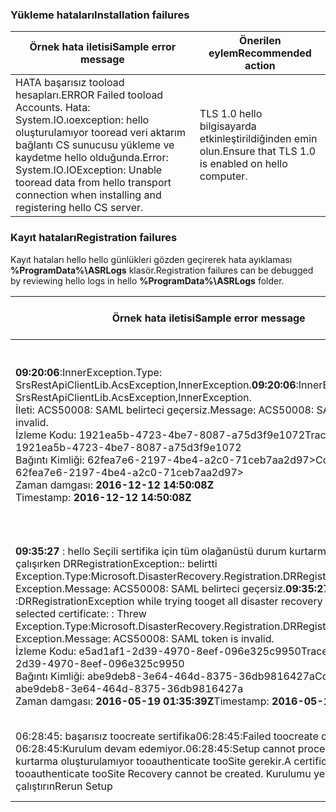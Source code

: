 
### <a name="installation-failures"></a><span data-ttu-id="1b857-101">Yükleme hataları</span><span class="sxs-lookup"><span data-stu-id="1b857-101">Installation failures</span></span>
| <span data-ttu-id="1b857-102">**Örnek hata iletisi**</span><span class="sxs-lookup"><span data-stu-id="1b857-102">**Sample error message**</span></span> | <span data-ttu-id="1b857-103">**Önerilen eylem**</span><span class="sxs-lookup"><span data-stu-id="1b857-103">**Recommended action**</span></span> |
|--------------------------|------------------------|
|<span data-ttu-id="1b857-104">HATA başarısız tooload hesapları.</span><span class="sxs-lookup"><span data-stu-id="1b857-104">ERROR   Failed tooload Accounts.</span></span> <span data-ttu-id="1b857-105">Hata: System.IO.ıoexception: hello oluşturulamıyor tooread veri aktarım bağlantı CS sunucusu yükleme ve kaydetme hello olduğunda.</span><span class="sxs-lookup"><span data-stu-id="1b857-105">Error: System.IO.IOException: Unable tooread data from hello transport connection when installing and registering hello CS server.</span></span>| <span data-ttu-id="1b857-106">TLS 1.0 hello bilgisayarda etkinleştirildiğinden emin olun.</span><span class="sxs-lookup"><span data-stu-id="1b857-106">Ensure that TLS 1.0 is enabled on hello computer.</span></span> |

### <a name="registration-failures"></a><span data-ttu-id="1b857-107">Kayıt hataları</span><span class="sxs-lookup"><span data-stu-id="1b857-107">Registration failures</span></span>
<span data-ttu-id="1b857-108">Kayıt hataları hello hello günlükleri gözden geçirerek hata ayıklaması **%ProgramData%\ASRLogs** klasör.</span><span class="sxs-lookup"><span data-stu-id="1b857-108">Registration failures can be debugged by reviewing hello logs in hello **%ProgramData%\ASRLogs** folder.</span></span>

| <span data-ttu-id="1b857-109">**Örnek hata iletisi**</span><span class="sxs-lookup"><span data-stu-id="1b857-109">**Sample error message**</span></span> | <span data-ttu-id="1b857-110">**Önerilen eylem**</span><span class="sxs-lookup"><span data-stu-id="1b857-110">**Recommended action**</span></span> |
|--------------------------|------------------------|
|<span data-ttu-id="1b857-111">**09:20:06**:InnerException.Type: SrsRestApiClientLib.AcsException,InnerException.</span><span class="sxs-lookup"><span data-stu-id="1b857-111">**09:20:06**:InnerException.Type: SrsRestApiClientLib.AcsException,InnerException.</span></span><br><span data-ttu-id="1b857-112">İleti: ACS50008: SAML belirteci geçersiz.</span><span class="sxs-lookup"><span data-stu-id="1b857-112">Message: ACS50008: SAML token is invalid.</span></span><br><span data-ttu-id="1b857-113">İzleme Kodu: 1921ea5b-4723-4be7-8087-a75d3f9e1072</span><span class="sxs-lookup"><span data-stu-id="1b857-113">Trace ID: 1921ea5b-4723-4be7-8087-a75d3f9e1072</span></span><br><span data-ttu-id="1b857-114">Bağıntı Kimliği: 62fea7e6-2197-4be4-a2c0-71ceb7aa2d97></span><span class="sxs-lookup"><span data-stu-id="1b857-114">Correlation ID: 62fea7e6-2197-4be4-a2c0-71ceb7aa2d97></span></span><br><span data-ttu-id="1b857-115">Zaman damgası: **2016-12-12 14:50:08Z<br>**</span><span class="sxs-lookup"><span data-stu-id="1b857-115">Timestamp: **2016-12-12 14:50:08Z<br>**</span></span> | <span data-ttu-id="1b857-116">Sistem saatiniz Hello süresi 15 dakikadan hello yerel saat kapalı olmadığından emin olun.</span><span class="sxs-lookup"><span data-stu-id="1b857-116">Ensure that hello time on your system clock is not more than 15 minutes off hello local time.</span></span> <span data-ttu-id="1b857-117">Merhaba yükleyici toocomplete hello kayıt yeniden çalıştırın.</span><span class="sxs-lookup"><span data-stu-id="1b857-117">Rerun hello installer toocomplete hello registration.</span></span>|
|<span data-ttu-id="1b857-118">**09:35:27** : hello Seçili sertifika için tüm olağanüstü durum kurtarma kasası tooget çalışırken DRRegistrationException:: belirtti Exception.Type:Microsoft.DisasterRecovery.Registration.DRRegistrationException, Exception.Message: ACS50008: SAML belirteci geçersiz.</span><span class="sxs-lookup"><span data-stu-id="1b857-118">**09:35:27** :DRRegistrationException while trying tooget all disaster recovery vault for hello selected certificate: : Threw Exception.Type:Microsoft.DisasterRecovery.Registration.DRRegistrationException, Exception.Message: ACS50008: SAML token is invalid.</span></span><br><span data-ttu-id="1b857-119">İzleme Kodu: e5ad1af1-2d39-4970-8eef-096e325c9950</span><span class="sxs-lookup"><span data-stu-id="1b857-119">Trace ID: e5ad1af1-2d39-4970-8eef-096e325c9950</span></span><br><span data-ttu-id="1b857-120">Bağıntı Kimliği: abe9deb8-3e64-464d-8375-36db9816427a</span><span class="sxs-lookup"><span data-stu-id="1b857-120">Correlation ID: abe9deb8-3e64-464d-8375-36db9816427a</span></span><br><span data-ttu-id="1b857-121">Zaman damgası: **2016-05-19 01:35:39Z**</span><span class="sxs-lookup"><span data-stu-id="1b857-121">Timestamp: **2016-05-19 01:35:39Z**</span></span><br> | <span data-ttu-id="1b857-122">Sistem saatiniz Hello süresi 15 dakikadan hello yerel saat kapalı olmadığından emin olun.</span><span class="sxs-lookup"><span data-stu-id="1b857-122">Ensure that hello time on your system clock is not more than 15 minutes off hello local time.</span></span> <span data-ttu-id="1b857-123">Merhaba yükleyici toocomplete hello kayıt yeniden çalıştırın.</span><span class="sxs-lookup"><span data-stu-id="1b857-123">Rerun hello installer toocomplete hello registration.</span></span>|
|<span data-ttu-id="1b857-124">06:28:45: başarısız toocreate sertifika</span><span class="sxs-lookup"><span data-stu-id="1b857-124">06:28:45:Failed toocreate certificate</span></span><br><span data-ttu-id="1b857-125">06:28:45:Kurulum devam edemiyor.</span><span class="sxs-lookup"><span data-stu-id="1b857-125">06:28:45:Setup cannot proceed.</span></span> <span data-ttu-id="1b857-126">Bir sertifika kurtarma oluşturulamıyor tooauthenticate tooSite gerekir.</span><span class="sxs-lookup"><span data-stu-id="1b857-126">A certificate required tooauthenticate tooSite Recovery cannot be created.</span></span> <span data-ttu-id="1b857-127">Kurulumu yeniden çalıştırın</span><span class="sxs-lookup"><span data-stu-id="1b857-127">Rerun Setup</span></span> | <span data-ttu-id="1b857-128">Kurulumu yerel yönetici olarak çalıştırdığınızdan emin olun.</span><span class="sxs-lookup"><span data-stu-id="1b857-128">Ensure you are running setup as a local administrator.</span></span> |
